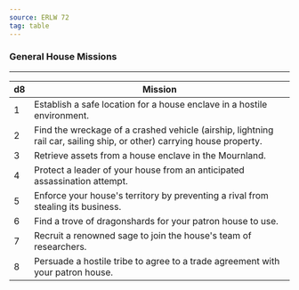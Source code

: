 ```yaml
---
source: ERLW 72
tag: table
---
```


### General House Missions
---
|d8|Mission|
|----|------------|
|1|Establish a safe location for a house enclave in a hostile environment.|
|2|Find the wreckage of a crashed vehicle (airship, lightning rail car, sailing ship, or other) carrying house property.|
|3|Retrieve assets from a house enclave in the Mournland.|
|4|Protect a leader of your house from an anticipated assassination attempt.|
|5|Enforce your house's territory by preventing a rival from stealing its business.|
|6|Find a trove of dragonshards for your patron house to use.|
|7|Recruit a renowned sage to join the house's team of researchers.|
|8|Persuade a hostile tribe to agree to a trade agreement with your patron house.|
